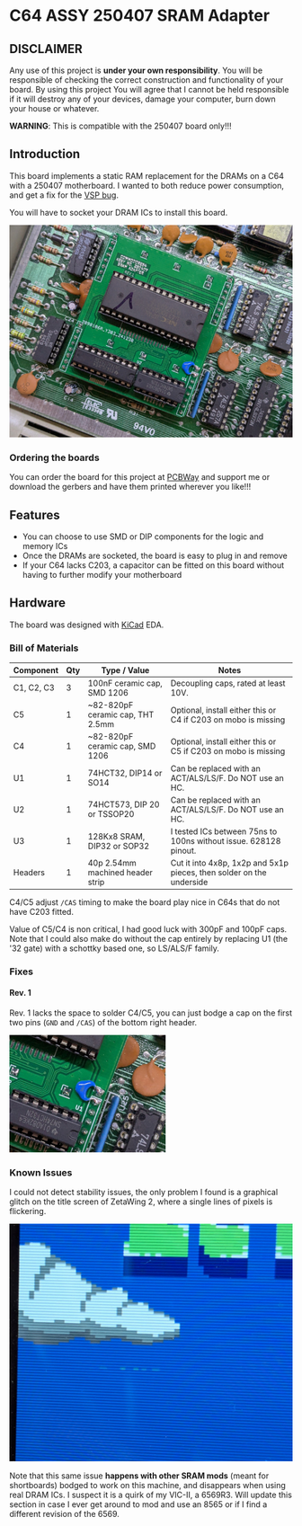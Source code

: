 # C64 ASSY 250407 SRAM Adapter

## DISCLAIMER

Any use of this project is **under your own responsibility**.
You will be responsible of checking the correct construction and functionality of your board.
By using this project You will agree that I cannot be held responsible if it will destroy any of your devices, damage your computer, burn down your house or whatever.

**WARNING**: This is compatible with the 250407 board only!!!

## Introduction

This board implements a static RAM replacement for the DRAMs on a C64 with a 250407 motherboard.
I wanted to both reduce power consumption, and get a fix for the [VSP bug](https://www.pouet.net/prod.php?which=61024#c637759).

You will have to socket your DRAM ICs to install this board.

![Rev. 1 board installed in a C64](pics/rev1_installed.jpg)

### Ordering the boards

You can order the board for this project at [PCBWay](https://www.pcbway.com/project/shareproject/C64_250407_SRAM_Adapter_9502264b.html) and support me or download 
the gerbers and have them printed wherever you like!!!

## Features

- You can choose to use SMD or DIP components for the logic and memory ICs
- Once the DRAMs are socketed, the board is easy to plug in and remove
- If your C64 lacks C203, a capacitor can be fitted on this board without having to further modify your motherboard

## Hardware

The board was designed with [KiCad](https://kicad.org/) EDA.

### Bill of Materials

| Component              | Qty | Type / Value                     | Notes                                                                |
| ---------------------- | --- | -------------------------------- | -------------------------------------------------------------------- |
| C1, C2, C3             |  3  | 100nF ceramic cap, SMD 1206      | Decoupling caps, rated at least 10V.                                 |
| C5                     |  1  | ~82-820pF ceramic cap, THT 2.5mm | Optional, install either this or C4 if C203 on mobo is missing       |
| C4                     |  1  | ~82-820pF ceramic cap, SMD 1206  | Optional, install either this or C5 if C203 on mobo is missing       |
| U1                     |  1  | 74HCT32, DIP14 or SO14           | Can be replaced with an ACT/ALS/LS/F. Do NOT use an HC.              |
| U2                     |  1  | 74HCT573, DIP 20 or TSSOP20      | Can be replaced with an ACT/ALS/LS/F. Do NOT use an HC.              |
| U3                     |  1  | 128Kx8 SRAM, DIP32 or SOP32      | I tested ICs between 75ns to 100ns without issue. 628128 pinout.     |
| Headers                |  1  | 40p 2.54mm machined header strip | Cut it into 4x8p, 1x2p and 5x1p pieces, then solder on the underside |

C4/C5 adjust `/CAS` timing to make the board play nice in C64s that do not have C203 fitted.

Value of C5/C4 is non critical, I had good luck with 300pF and 100pF caps. Note that I could also make do without the cap entirely
by replacing U1 (the '32 gate) with a schottky based one, so LS/ALS/F family.

### Fixes

#### Rev. 1

Rev. 1 lacks the space to solder C4/C5, you can just bodge a cap on the first two pins (`GND` and `/CAS`) of the bottom right header.

![Capacaitor bodge mod on rev.1](pics/cap_mod.jpg)

### Known Issues

I could not detect stability issues, the only problem I found is a graphical glitch on the title screen of ZetaWing 2,
where a single lines of pixels is flickering.

![ZetaWing 2 title screen](pics/zetawing2_issue.jpg)

Note that this same issue **happens with other SRAM mods** (meant for shortboards) bodged to work on this machine, and disappears when using real DRAM ICs.
I suspect it is a quirk of my VIC-II, a 6569R3. Will update this section in case I ever get around to mod and use an 8565 or if I find a different revision of the 6569.
